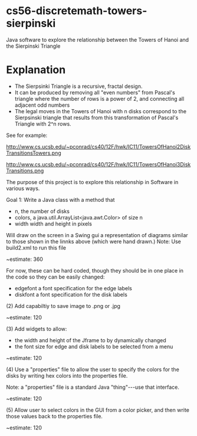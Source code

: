 cs56-discretemath-towers-sierpinski
===================================

Java software to explore the relationship between the Towers of Hanoi and the Sierpinski Triangle


# Explanation

* The Sierpsinki Triangle is a recursive, fractal design.  
* It can be produced by removing all "even numbers" from Pascal's triangle where the number of rows is a power of 2, and connecting all adjacent odd numbers
* The legal moves in the Towers of Hanoi with n disks correspond to the Sierpsinski triangle that results from this transformation of Pascal's Triangle with 2^n rows.

See for example:

http://www.cs.ucsb.edu/~pconrad/cs40/12F/hwk/IC11/TowersOfHanoi2DiskTransitionsTowers.png

http://www.cs.ucsb.edu/~pconrad/cs40/12F/hwk/IC11/TowersOfHanoi3DiskTransitions.png

The purpose of this project is to explore this relationship in Software in various ways.

Goal 1:  Write a Java class with a method that

* n, the number of disks
* colors, a java.util.ArrayList<java.awt.Color> of size n
* width  width and height in pixels

Will draw on the screen in a Swing gui a representation of diagrams similar to those shown in the linnks above (which were hand drawn.)
Note: Use build2.xml to run this file 


~estimate: 360 

For now, these can be hard coded, though they should be in one place in the code so they can be easily changed:

* edgefont    a font specification for the edge labels
* diskfont    a font specification for the disk labels


(2) Add capabiltiy to save image to .png or .jpg

~estimate: 120


(3) Add widgets to allow:

* the width and height of the Jframe to by dynamically changed
* the font size for edge and disk labels to be selected from a menu

~estimate: 120


(4) Use a "properties" file to allow the user to specify the colors for the disks by writing hex colors into the properties file.

Note: a "properties" file is a standard Java "thing"---use that interface.

~estimate: 120


(5) Allow user to select colors in the GUI from a color picker, and then write those values back to the properties file.

~estimate: 120
